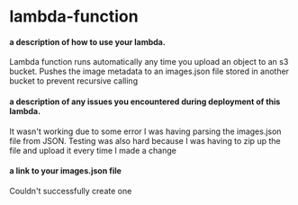 # lambda-function
#### a description of how to use your lambda.
Lambda function runs automatically any time you upload an object to an s3 bucket. Pushes the image metadata to an images.json file stored in another bucket to prevent recursive calling
#### a description of any issues you encountered during deployment of this lambda.
It wasn't working due to some error I was having parsing the images.json file from JSON. Testing was also hard because I was having to zip up the file and upload it every time I made a change
#### a link to your images.json file
Couldn't successfully create one

